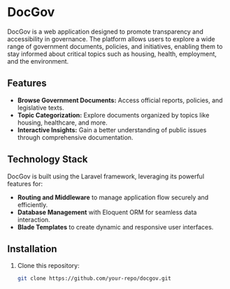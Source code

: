 # DocGov

DocGov is a web application designed to promote transparency and accessibility in governance. The platform allows users to explore a wide range of government documents, policies, and initiatives, enabling them to stay informed about critical topics such as housing, health, employment, and the environment.

## Features

- **Browse Government Documents:** Access official reports, policies, and legislative texts.
- **Topic Categorization:** Explore documents organized by topics like housing, healthcare, and more.
- **Interactive Insights:** Gain a better understanding of public issues through comprehensive documentation.

## Technology Stack

DocGov is built using the Laravel framework, leveraging its powerful features for:
- **Routing and Middleware** to manage application flow securely and efficiently.
- **Database Management** with Eloquent ORM for seamless data interaction.
- **Blade Templates** to create dynamic and responsive user interfaces.

## Installation

1. Clone this repository:
   ```bash
   git clone https://github.com/your-repo/docgov.git
